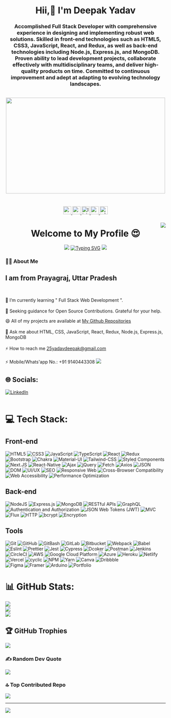  
                                 
<div align="center">
  <h1  align="center"> Hii,👋 I'm Deepak Yadav </h1>
  
  <h3 align="center"> 
   Accomplished Full Stack Developer with comprehensive experience in designing and implementing robust web solutions. Skilled in front-end technologies such as HTML5, CSS3, JavaScript, React, and Redux, as well as back-end technologies including Node.js, Express.js, and MongoDB. Proven ability to lead development projects, collaborate effectively with multidisciplinary teams, and deliver high-quality products on time. Committed to continuous improvement and adept at adapting to evolving technology landscapes. </h3> <br/> 

  
<img height="300px" width="500px" src="https://media.tenor.com/Ug6cbVA1ZsMAAAAd/developer.gif" />
  
<!--  <img height="150" src="https://camo.githubusercontent.com/62da68eb62b1e5f175f7d1f0191dd89a653d7908feb22d37d4a0ab07365d6791/68747470733a2f2f6d656469612e67697068792e636f6d2f6d656469612f4d3967624264396e6244724f5475314d71782f67697068792e676966"  />  -->
  
</div>

###

<br clear="both">

<div align="center">
  
<a href="https://drive.google.com/file/d/16uZL3iaG_bQxIvXD_gcu-u-bIvO21NSS/view" target="_blank">
    <img src="https://img.shields.io/static/v1?message=Resume&logo=data:image/svg+xml;base64,INSERT_LOGO_ENCODED_HERE&label=&color=INSERT_COLOR_HERE&logoColor=INSERT_LOGO_COLOR_HERE&labelColor=&style=for-the-badge" height="25" alt="resume logo"/>
  </a>

<a href="https://deepak-25yadav.github.io/" target="_blank">
    <img src="https://img.shields.io/static/v1?message=Portfolio&logo=data:image/svg+xml;base64,INSERT_LOGO_ENCODED_HERE&label=&color=INSERT_COLOR_HERE&logoColor=INSERT_LOGO_COLOR_HERE&labelColor=&style=for-the-badge" height="25" alt="portfolio logo"/>
  </a>
  
  <a href="https://www.linkedin.com/in/deepak0606/" target="_blank">
    <img src="https://img.shields.io/static/v1?message=LinkedIn&logo=linkedin&label=&color=0077B5&logoColor=white&labelColor=&style=for-the-badge" height="25" alt="linkedin logo"/>
  </a>
  <a href="25yadavdeepak@gmail.com">
    <img src="https://img.shields.io/static/v1?message=Gmail&logo=gmail&label=&color=D14836&logoColor=white&labelColor=&style=for-the-badge" height="25" alt="gmail logo"/>
  </a>
  
  <a href="https://wa.me/9140443308" target="_blank">
    <img src="https://img.shields.io/static/v1?message=Whatsapp&logo=whatsapp&label=&color=25D366&logoColor=white&labelColor=&style=for-the-badge" height="25" alt="whatsapp logo"/>
  </a>
  
</div>

###

<img align="right" src="https://visitor-badge.laobi.icu/badge?page_id=Sonu-Shettiyar.Sonu-Shettiyar&left_color=darkslategray&left_text=Visitors"  />

###

<h1 align="center">Welcome to My Profile 😍</h1>
<div align="center">
  <img src='https://raw.githubusercontent.com/andreasbm/readme/master/assets/lines/colored.png' />
<a href="https://git.io/typing-svg" padding-top="100px"><img src="https://readme-typing-svg.demolab.com?font=Fira+Code&pause=900&width=435&lines=I+am+Deepak+Yadav....;A+Full-Stack+Web+developer....;Who+Love's+to+code....;Always+curious+to+learn+new+things+!" alt="Typing SVG" /></a>
<img src='https://raw.githubusercontent.com/andreasbm/readme/master/assets/lines/colored.png' />
</div>

<!-- ### -->

<h3 align="left">👩‍💻  About Me</h3>

###
<div>
  
<h2 align="left">I am from Prayagraj, Uttar Pradesh</h2> <br>
 
🔭 I’m currently learning " Full Stack Web Development ". <br> <br>
 🌱 Seeking guidance for Open Source Contributions. Grateful for your help.
 
 😄 All of my projects are available at
<a href="https://github.com/Deepak-25yadav?tab=repositories">My Github Repositories</a><br> <br>
 💬 Ask me about HTML, CSS, JavaScript, React, Redux, Node.js, Express.js, MongoDB<br> <br>
 ⚡ How to reach me <a href="25yadavdeepak@gmail.com">25yadavdeepak@gmail.com</a> <br/>  <br>
 ⚡ Mobile/Whats'app No.: +91 9140443308
<img src='https://raw.githubusercontent.com/andreasbm/readme/master/assets/lines/colored.png' />

</div>


<!-- Below this line having my stats  -->

## 🌐 Socials:
[![LinkedIn](https://img.shields.io/badge/LinkedIn-%230077B5.svg?logo=linkedin&logoColor=white)](https://linkedin.com/in/deepak0606) 
<br/> <br/>
# 💻 Tech Stack:
## Front-end
 ![HTML5](https://img.shields.io/badge/html5-%23E34F26.svg?style=flat&logo=html5&logoColor=white)
 ![CSS3](https://img.shields.io/badge/css3-%231572B6.svg?style=flat&logo=css3&logoColor=white) 
 ![JavaScript](https://img.shields.io/badge/javascript-%23323330.svg?style=flat&logo=javascript&logoColor=%23F7DF1E)
 ![TypeScript](https://img.shields.io/badge/typescript-%23007ACC.svg?style=flat&logo=typescript&logoColor=white) 
 ![React](https://img.shields.io/badge/react-%2320232a.svg?style=flat&logo=react&logoColor=%2361DAFB)
 ![Redux](https://img.shields.io/badge/redux-%23593d88.svg?style=flat&logo=redux&logoColor=white)
 ![Bootstrap](https://img.shields.io/badge/bootstrap-%23563D7C.svg?style=flat&logo=bootstrap&logoColor=white)
 ![Chakra](https://img.shields.io/badge/chakra-%234ED1C5.svg?style=flat&logo=chakraui&logoColor=white)
 ![Material-UI](https://img.shields.io/badge/Material--UI-%230081CB.svg?style=flat&logo=material-ui&logoColor=white)
 ![Tailwind-CSS](https://img.shields.io/badge/Tailwind%20CSS-%23006AFF.svg?style=flat&logo=tailwind-css&logoColor=white)
 ![Styled Components](https://img.shields.io/badge/styled--components-DB7093?style=flat&logo=styled-components&logoColor=white)
 ![Next.JS](https://img.shields.io/badge/Next.js-%23000000.svg?style=flat&logo=next.js&logoColor=white)
 ![React-Native](https://img.shields.io/badge/React%20Native-%2361DAFB.svg?style=flat&logo=react&logoColor=white)
 ![Ajax](https://img.shields.io/badge/Ajax-%23006699.svg?style=flat&logo=ajax&logoColor=white)
 ![jQuery](https://img.shields.io/badge/jQuery-%230769AD.svg?style=flat&logo=jquery&logoColor=white)
 ![Fetch](https://img.shields.io/badge/Fetch-%2361DAFB.svg?style=flat)
 ![Axios](https://img.shields.io/badge/Axios-%2338a169.svg?style=flat&logo=axios&logoColor=white)
 ![JSON](https://img.shields.io/badge/JSON-%23F7DF1E.svg?style=flat&logo=json&logoColor=black)
 ![DOM](https://img.shields.io/badge/DOM-%234285F4.svg?style=flat)
 ![UI/UX](https://img.shields.io/badge/UI%2FUX-%2334D058.svg?style=flat)
 ![SEO](https://img.shields.io/badge/SEO-%23FF5722.svg?style=flat)
 ![Responsive Web](https://img.shields.io/badge/Responsive%20Web%20Design-%23FF9A00.svg?style=flat)
 ![Cross-Browser Compatibility](https://img.shields.io/badge/Cross--Browser%20Compatibility-%23424242.svg?style=flat)
 ![Web Accessibility](https://img.shields.io/badge/Web%20Accessibility-%230080FF.svg?style=flat)
 ![ Performance Optimization](https://img.shields.io/badge/Performance%20Optimization-%237FCAE7.svg?style=flat)
 <!--    ![]()   --> 
 ## Back-end
 ![NodeJS](https://img.shields.io/badge/Node.js-%23339933.svg?style=flat&logo=node.js&logoColor=white)
 ![Express.js](https://img.shields.io/badge/express.js-%23404d59.svg?style=flat&logo=express&logoColor=%2361DAFB)
 ![MongoDB](https://img.shields.io/badge/MongoDB-%234ea94b.svg?style=flat&logo=mongodb&logoColor=white)
 ![RESTful APIs](https://img.shields.io/badge/RESTful%20APIs-%23000000.svg?style=flat)
 ![GraphQL](https://img.shields.io/badge/GraphQL-%23E434AA.svg?style=flat&logo=graphql&logoColor=white)
 ![Authentication and Authorization](https://img.shields.io/badge/Authentication%20%26%20Authorization-%234D0099.svg?style=flat)
 ![JSON Web Tokens (JWT)](https://img.shields.io/badge/JSON%20Web%20Tokens%20(JWT)-%23000000.svg?style=flat)
 ![MVC](https://img.shields.io/badge/MVC-%23007ACC.svg?style=flat)
 ![Flux](https://img.shields.io/badge/Flux-%23FB7299.svg?style=flat)
 ![HTTP](https://img.shields.io/badge/HTTP-%231572B6.svg?style=flat)
 ![bcrypt](https://img.shields.io/badge/bcrypt-%234479A1.svg?style=flat)
 ![Encryption](https://img.shields.io/badge/Encryption-%23336791.svg?style=flat)
## Tools 
 ![Git](https://img.shields.io/badge/Git-%23F05032.svg?style=flat&logo=git&logoColor=white)
 ![GitHub](https://img.shields.io/badge/GitHub-%23181717.svg?style=flat&logo=github&logoColor=white)
 ![GitBash](https://img.shields.io/badge/Git%20Bash-%23F05032.svg?style=flat&logo=git&logoColor=white)
 ![GitLab](https://img.shields.io/badge/GitLab-%23FCA121.svg?style=flat&logo=gitlab&logoColor=white)
 ![Bitbucket](https://img.shields.io/badge/Bitbucket-%230047B3.svg?style=flat&logo=bitbucket&logoColor=white)
 ![Webpack](https://img.shields.io/badge/Webpack-%238DD6F9.svg?style=flat&logo=webpack&logoColor=black)
 ![Babel](https://img.shields.io/badge/Babel-F9DC3e?style=flat&logo=babel&logoColor=black)
 ![Eslint](https://img.shields.io/badge/ESLint-%234B32C3.svg?style=flat&logo=eslint&logoColor=white)
 ![Prettier](https://img.shields.io/badge/Prettier-%23F7B93E.svg?style=flat&logo=prettier&logoColor=black)
 ![Jest](https://img.shields.io/badge/Jest-%23C21325.svg?style=flat&logo=jest&logoColor=white)
 ![Cypress](https://img.shields.io/badge/Cypress-%23333333.svg?style=flat&logo=cypress&logoColor=white)
 ![Dcoker](https://img.shields.io/badge/Docker-%232496ED.svg?style=flat&logo=docker&logoColor=white)
 ![Postman](https://img.shields.io/badge/Postman-FF6C37?style=flat&logo=postman&logoColor=white)
 ![Jenkins](https://img.shields.io/badge/Jenkins-%23D24939.svg?style=flat&logo=jenkins&logoColor=white)
 ![CircleCI](https://img.shields.io/badge/CircleCI-%23161616.svg?style=flat&logo=circleci&)
 ![AWS](https://img.shields.io/badge/AWS-%23232F3E.svg?style=flat&logo=amazon-aws&logoColor=white)
 ![Google Cloud Platform](https://img.shields.io/badge/Google%20Cloud%20Platform-%234285F4.svg?style=flat&logo=google-cloud&logoColor=white)
 ![Azure](https://img.shields.io/badge/Microsoft%20Azure-%230072C6.svg?style=flat&logo=microsoft-azure&logoColor=white)
 ![Heroku](https://img.shields.io/badge/Heroku-%23430098.svg?style=flat&logo=heroku&logoColor=whitehttps://img.shields.io/badge/Heroku-%23430098.svg?style=flat&logo=heroku&logoColor=white)
 ![Netlify](https://img.shields.io/badge/netlify-%23000000.svg?style=flat&logo=netlify&logoColor=#00C7B7)
 ![Vercel](https://img.shields.io/badge/vercel-%23000000.svg?style=flat&logo=vercel&logoColor=white)
 ![cyclic](https://img.shields.io/badge/Cyclic-%238DD6F9.svg?style=flat)
 ![NPM](https://img.shields.io/badge/NPM-%23000000.svg?style=flat&logo=npm&logoColor=white) 
 ![Yarn](https://img.shields.io/badge/Yarn-%232187B6.svg?style=flat&logo=yarn&logoColor=white)
 ![Canva](https://img.shields.io/badge/Canva-%2300C4CC.svg?style=flat&logo=Canva&logoColor=white)
 ![Dribbble](https://img.shields.io/badge/Dribbble-EA4C89?style=flat&logo=dribbble&logoColor=white) 	
 ![Figma](https://img.shields.io/badge/figma-%23F24E1E.svg?style=flat&logo=figma&logoColor=white) 
 ![Framer](https://img.shields.io/badge/Framer-black?style=flat&logo=framer&logoColor=blue)
 ![Arduino](https://img.shields.io/badge/-Arduino-00979D?style=flat&logo=Arduino&logoColor=white) 
 ![Portfolio](https://img.shields.io/badge/Portfolio-%23000000.svg?style=flat&logo=firefox&logoColor=#FF7139) 
 
 
# 📊 GitHub Stats:
![](https://github-readme-stats.vercel.app/api?username=Deepak-25yadav&theme=tokyonight&hide_border=true&include_all_commits=true&count_private=false)<br/>
![](https://github-readme-streak-stats.herokuapp.com/?user=Deepak-25yadav&theme=tokyonight&hide_border=true)<br/>
![](https://github-readme-stats.vercel.app/api/top-langs/?username=Deepak-25yadav&theme=tokyonight&hide_border=true&include_all_commits=true&count_private=false&layout=compact)

## 🏆 GitHub Trophies
![](https://github-profile-trophy.vercel.app/?username=Deepak-25yadav&theme=tokyonight&no-frame=true&no-bg=false&margin-w=4)

### ✍️ Random Dev Quote
![](https://quotes-github-readme.vercel.app/api?type=horizontal&theme=radical)

### 🔝 Top Contributed Repo
![](https://github-contributor-stats.vercel.app/api?username=Deepak-25yadav&limit=5&theme=tokyonight&combine_all_yearly_contributions=true)

---
[![](https://visitcount.itsvg.in/api?id=Deepak-25yadav&icon=5&color=0)](https://visitcount.itsvg.in)

<!-- Proudly created with GPRM ( https://gprm.itsvg.in ) -->

